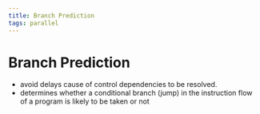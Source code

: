 ```yaml
---
title: Branch Prediction
tags: parallel 
---
```


# Branch Prediction
- avoid delays cause of control dependencies to be resolved.
- determines whether a conditional branch (jump) in the instruction flow of a program is likely to be taken or not


























































